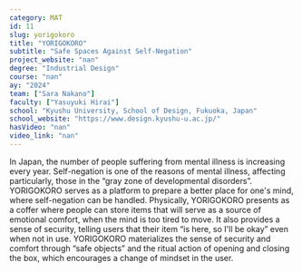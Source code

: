 ```yaml
---
category: MAT
id: 11
slug: yorigokoro
title: "YORIGOKORO"
subtitle: "Safe Spaces Against Self-Negation"
project_website: "nan"
degree: "Industrial Design"
course: "nan"
ay: "2024"
team: ["Sara Nakano"]
faculty: ["Yasuyuki Hirai"]
school: "Kyushu University, School of Design, Fukuoka, Japan"
school_website: "https://www.design.kyushu-u.ac.jp/"
hasVideo: "nan"
video_link: "nan"
---
```


In Japan, the number of people suffering from mental illness is increasing every year. Self-negation is one of the reasons of mental illness, affecting particularly, those in the “gray zone of developmental disorders”. YORIGOKORO serves as a platform to prepare a better place for one's mind, where self-negation can be handled. Physically, YORIGOKORO presents as a coffer where people can store items that will serve as a source of emotional comfort, when the mind is too tired to move. It also provides a sense of security, telling users that their item “is here, so I'll be okay” even when not in use. YORIGOKORO materializes the sense of security and comfort through “safe objects” and the ritual action of opening and closing the box, which encourages a change of mindset in the user.
